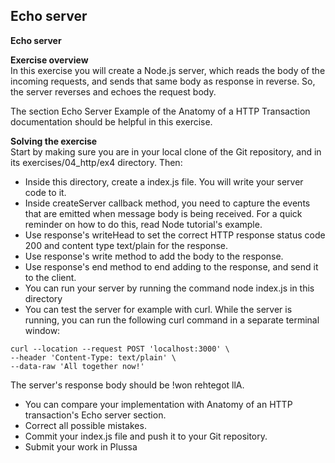 ## Echo server

**Echo server**

**Exercise overview**  
In this exercise you will create a Node.js server, which reads the body of the incoming requests, and sends that same body as response in reverse. So, the server reverses and echoes the request body.

The section Echo Server Example of the Anatomy of a HTTP Transaction documentation should be helpful in this exercise.

**Solving the exercise**  
Start by making sure you are in your local clone of the Git repository, and in its exercises/04_http/ex4 directory. Then:

  - Inside this directory, create a index.js file. You will write your server code to it.
  - Inside createServer callback method, you need to capture the events that are emitted when message body is being received. For a quick reminder on how to do this, read Node tutorial's example.
  - Use response's writeHead to set the correct HTTP response status code 200 and content type text/plain for the response.
  - Use response's write method to add the body to the response.
  - Use response's end method to end adding to the response, and send it to the client.
  - You can run your server by running the command node index.js in this directory
  - You can test the server for example with curl. While the server is running, you can run the following curl command in a separate terminal window:
```
curl --location --request POST 'localhost:3000' \
--header 'Content-Type: text/plain' \
--data-raw 'All together now!'
```
The server's response body should be !won rehtegot llA.

  - You can compare your implementation with Anatomy of an HTTP transaction's Echo server section.
  - Correct all possible mistakes.
  - Commit your index.js file and push it to your Git repository.
  - Submit your work in Plussa



